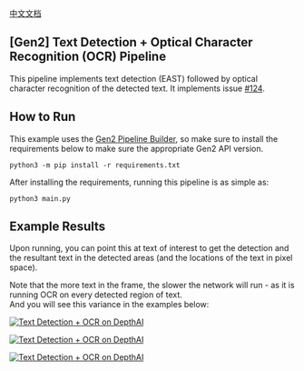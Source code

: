 [中文文档](README.zh-CN.md)

## [Gen2] Text Detection + Optical Character Recognition (OCR) Pipeline

This pipeline implements text detection (EAST) followed by optical character recognition of the detected text.  It implements issue [#124](https://github.com/luxonis/depthai/issues/124).

## How to Run

This example uses the [Gen2 Pipeline Builder](https://github.com/luxonis/depthai/issues/136), so make sure to install the requirements below to make sure the appropriate Gen2 API version.

`python3 -m pip install -r requirements.txt`

After installing the requirements, running this pipeline is as simple as:

`python3 main.py`

## Example Results

Upon running, you can point this at text of interest to get the detection and the resultant text in the detected areas (and the locations of the text in pixel space).  

Note that the more text in the frame, the slower the network will run - as it is running OCR on every detected region of text.  
And you will see this variance in the examples below:


[![Text Detection + OCR on DepthAI](https://user-images.githubusercontent.com/32992551/105749743-13febe00-5f01-11eb-8b5f-dca801f5d125.png)](https://www.youtube.com/watch?v=Bv-p76A3YMk "Gen2 OCR Pipeline")

[![Text Detection + OCR on DepthAI](https://user-images.githubusercontent.com/32992551/105749667-f6315900-5f00-11eb-92bd-a297590adedc.png)](https://www.youtube.com/watch?v=YWIZYeixQjc "Gen2 OCR Pipeline")

[![Text Detection + OCR on DepthAI](https://user-images.githubusercontent.com/32992551/105749638-eb76c400-5f00-11eb-8e9a-18e550b35ae4.png)](https://www.youtube.com/watch?v=Wclmk42Zvj4 "Gen2 OCR Pipeline")






